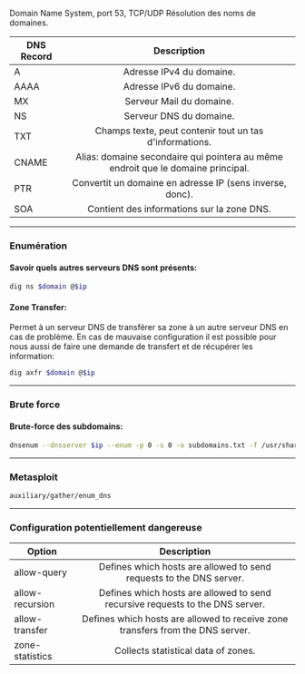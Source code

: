 Domain Name System, port 53, TCP/UDP Résolution des noms de domaines.

| DNS Record |                                    Description                                   |
| ---------- | :------------------------------------------------------------------------------: |
| A          |                             Adresse IPv4 du domaine.                             |
| AAAA       |                             Adresse IPv6 du domaine.                             |
| MX         |                             Serveur Mail du domaine.                             |
| NS         |                              Serveur DNS du domaine.                             |
| TXT        |              Champs texte, peut contenir tout un tas d'informations.             |
| CNAME      | Alias: domaine secondaire qui pointera au même endroit que le domaine principal. |
| PTR        |             Convertit un domaine en adresse IP (sens inverse, donc).             |
| SOA        |                    Contient des informations sur la zone DNS.                    |

---
### Enumération

#### Savoir quels autres serveurs DNS sont présents:

```bash
dig ns $domain @$ip
```

#### Zone Transfer:
Permet à un serveur DNS de transférer sa zone à un autre serveur DNS en cas de problème. En cas de mauvaise configuration il est possible pour nous aussi de faire une demande de transfert et de récupérer les information:

```bash
dig axfr $domain @$ip
```

---
### Brute force

#### Brute-force des subdomains:

```bash
dnsenum --dnsserver $ip --enum -p 0 -s 0 -o subdomains.txt -f /usr/share/SecLists/Discovery/DNS/subdomains-top1million-110000.txt $domain
```

---
### Metasploit

```bash
auxiliary/gather/enum_dns
```

---
### Configuration potentiellement dangereuse

| Option          |                                   Description                                  |
| --------------- | :----------------------------------------------------------------------------: |
| allow-query     |       Defines which hosts are allowed to send requests to the DNS server.      |
| allow-recursion |  Defines which hosts are allowed to send recursive requests to the DNS server. |
| allow-transfer  | Defines which hosts are allowed to receive zone transfers from the DNS server. |
| zone-statistics |                       Collects statistical data of zones.                      |
